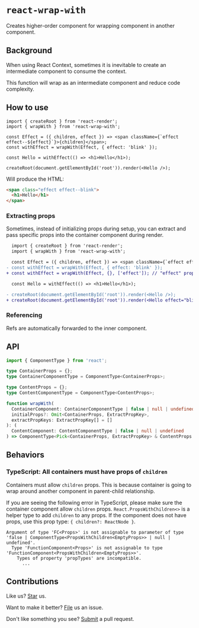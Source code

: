 # `react-wrap-with`

Creates higher-order component for wrapping component in another component.

## Background

When using React Context, sometimes it is inevitable to create an intermediate component to consume the context.

This function will wrap as an intermediate component and reduce code complexity.

## How to use

```tsx
import { createRoot } from 'react-render';
import { wrapWith } from 'react-wrap-with';

const Effect = ({ children, effect }) => <span className={`effect effect--${effect}`}>{children}</span>;
const withEffect = wrapWith(Effect, { effect: 'blink' });

const Hello = withEffect(() => <h1>Hello</h1>);

createRoot(document.getElementById('root')).render(<Hello />);
```

Will produce the HTML:

```html
<span class="effect effect--blink">
  <h1>Hello</h1>
</span>
```

### Extracting props

Sometimes, instead of initializing props during setup, you can extract and pass specific props into the container component during render.

```diff
  import { createRoot } from 'react-render';
  import { wrapWith } from 'react-wrap-with';

  const Effect = ({ children, effect }) => <span className={`effect effect--${effect}`}>{children}</span>;
- const withEffect = wrapWith(Effect, { effect: 'blink' });
+ const withEffect = wrapWith(Effect, {}, ['effect']); // "effect" prop will be extracted during render and passed to the container component <Effect>.

  const Hello = withEffect(() => <h1>Hello</h1>);

- createRoot(document.getElementById('root')).render(<Hello />);
+ createRoot(document.getElementById('root')).render(<Hello effect="blink" />); // Specifying "effect" prop during render.
```

### Referencing

Refs are automatically forwarded to the inner component.

## API

```ts
import { ComponentType } from 'react';

type ContainerProps = {};
type ContainerComponentType = ComponentType<ContainerProps>;

type ContentProps = {};
type ContentComponentType = ComponentType<ContentProps>;

function wrapWith(
  ContainerComponent: ContainerComponentType | false | null | undefined,
  initialProps?: Omit<ContainerProps, ExtractPropKey>,
  extractPropKeys: ExtractPropKey[] = []
): (
  ContentComponent: ContentComponentType | false | null | undefined
) => ComponentType<Pick<ContainerProps, ExtractPropKey> & ContentProps & { ref?: Ref }>;
```

## Behaviors

### TypeScript: All containers must have props of `children`

Containers must allow `children` props. This is because container is going to wrap around another component in parent-child relationship.

If you are seeing the following error in TypeScript, please make sure the container component allow `children` props. `React.PropsWithChildren<>` is a helper type to add `children` to any props. If the component does not have props, use this prop type: `{ children?: ReactNode }`.

```
Argument of type 'FC<Props>' is not assignable to parameter of type 'false | ComponentType<PropsWithChildren<EmptyProps>> | null | undefined'.
  Type 'FunctionComponent<Props>' is not assignable to type 'FunctionComponent<PropsWithChildren<EmptyProps>>'.
    Types of property 'propTypes' are incompatible.
      ...
```

## Contributions

Like us? [Star](https://github.com/compulim/react-wrap-with/stargazers) us.

Want to make it better? [File](https://github.com/compulim/react-wrap-with/issues) us an issue.

Don't like something you see? [Submit](https://github.com/compulim/react-wrap-with/pulls) a pull request.
